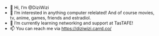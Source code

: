 - 👋 Hi, I’m @DiziWizi
- 👀 I’m interested in anything computer relelated! And of course movies, tv, anime, games, friends and estradiol.
- 🌱 I’m currently learning networking and support at TasTAFE!
- 📫 You can reach me via https://diziwizi.carrd.co/

<!---
DiziWizi/DiziWizi is a ✨ special ✨ repository because its `README.md` (this file) appears on your GitHub profile.
You can click the Preview link to take a look at your changes.
--->
